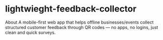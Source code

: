 # lightwieght-feedback-collector
About A mobile-first web app that helps offline businesses/events collect structured customer feedback through QR codes — no apps, no logins, just clean and quick surveys.

